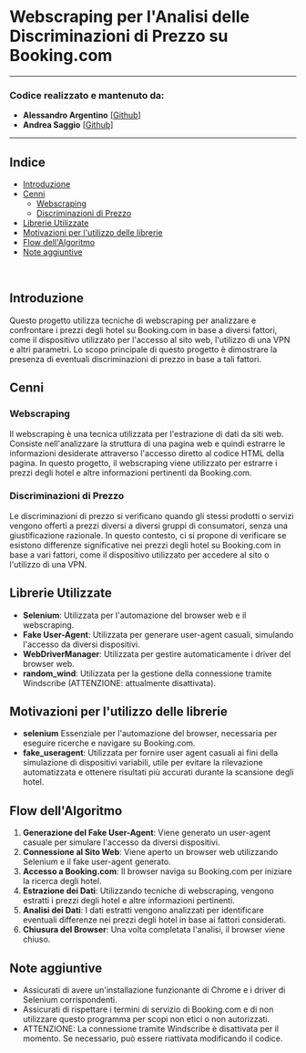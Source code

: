 # Webscraping per l'Analisi delle Discriminazioni di Prezzo su Booking.com

---

### **Codice realizzato e mantenuto da:**

- **Alessandro Argentino** [[Github](https://github.com/lemtiel93)]
- **Andrea Saggio** [[Github](https://github.com/Saghia)]

---

## **Indice**

- [Introduzione](#introduzione)
- [Cenni](#cenni)
  - [Webscraping](#webscraping)
  - [Discriminazioni di Prezzo](#discriminazioni-di-prezzo)
- [Librerie Utilizzate](#librerie-utilizzate)
- [Motivazioni per l'utilizzo delle librerie](#motivazioni-per-lutilizzo-delle-librerie)
- [Flow dell'Algoritmo](#flow-dellalgoritmo)
- [Note aggiuntive](#note-aggiuntive)

<br>

## Introduzione

Questo progetto utilizza tecniche di webscraping per analizzare e confrontare i prezzi degli hotel su Booking.com in base a diversi fattori, come il dispositivo utilizzato per l'accesso al sito web, l'utilizzo di una VPN e altri parametri. Lo scopo principale di questo progetto è dimostrare la presenza di eventuali discriminazioni di prezzo in base a tali fattori.

## Cenni

### Webscraping

Il webscraping è una tecnica utilizzata per l'estrazione di dati da siti web. Consiste nell'analizzare la struttura di una pagina web e quindi estrarre le informazioni desiderate attraverso l'accesso diretto al codice HTML della pagina. In questo progetto, il webscraping viene utilizzato per estrarre i prezzi degli hotel e altre informazioni pertinenti da Booking.com.

### Discriminazioni di Prezzo

Le discriminazioni di prezzo si verificano quando gli stessi prodotti o servizi vengono offerti a prezzi diversi a diversi gruppi di consumatori, senza una giustificazione razionale. In questo contesto, ci si propone di verificare se esistono differenze significative nei prezzi degli hotel su Booking.com in base a vari fattori, come il dispositivo utilizzato per accedere al sito o l'utilizzo di una VPN.

## Librerie Utilizzate

- **Selenium**: Utilizzata per l'automazione del browser web e il webscraping.
- **Fake User-Agent**: Utilizzata per generare user-agent casuali, simulando l'accesso da diversi dispositivi.
- **WebDriverManager**: Utilizzata per gestire automaticamente i driver del browser web.
- **random_wind**: Utilizzata per la gestione della connessione tramite Windscribe (ATTENZIONE: attualmente disattivata).

## Motivazioni per l'utilizzo delle librerie

- **selenium** Essenziale per l'automazione del browser, necessaria per eseguire ricerche e navigare su Booking.com.
- **fake_useragent**: Utilizzata per fornire user agent casuali ai fini della simulazione di dispositivi variabili, utile per evitare la rilevazione automatizzata e ottenere risultati più accurati durante la scansione degli hotel.

## Flow dell'Algoritmo

1. **Generazione del Fake User-Agent**: Viene generato un user-agent casuale per simulare l'accesso da diversi dispositivi.
2. **Connessione al Sito Web**: Viene aperto un browser web utilizzando Selenium e il fake user-agent generato.
3. **Accesso a Booking.com**: Il browser naviga su Booking.com per iniziare la ricerca degli hotel.
4. **Estrazione dei Dati**: Utilizzando tecniche di webscraping, vengono estratti i prezzi degli hotel e altre informazioni pertinenti.
5. **Analisi dei Dati**: I dati estratti vengono analizzati per identificare eventuali differenze nei prezzi degli hotel in base ai fattori considerati.
6. **Chiusura del Browser**: Una volta completata l'analisi, il browser viene chiuso.

## Note aggiuntive

- Assicurati di avere un'installazione funzionante di Chrome e i driver di Selenium corrispondenti.
- Assicurati di rispettare i termini di servizio di Booking.com e di non utilizzare questo programma per scopi non etici o non autorizzati.
- ATTENZIONE: La connessione tramite Windscribe è disattivata per il momento. Se necessario, può essere riattivata modificando il codice.
